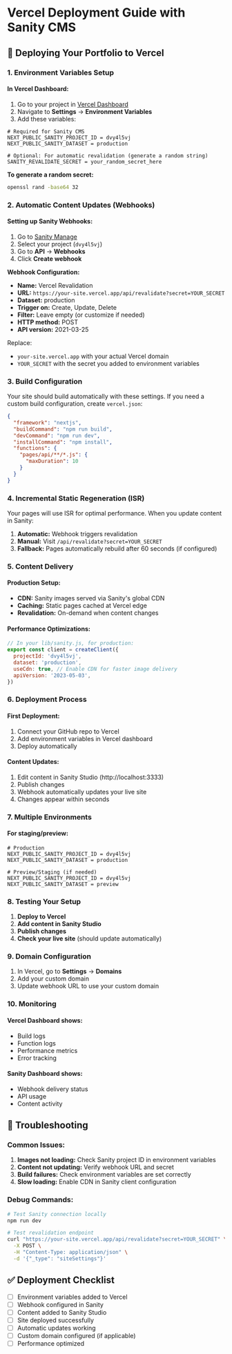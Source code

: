 # Vercel Deployment Guide with Sanity CMS

## 🚀 Deploying Your Portfolio to Vercel

### **1. Environment Variables Setup**

#### In Vercel Dashboard:
1. Go to your project in [Vercel Dashboard](https://vercel.com/dashboard)
2. Navigate to **Settings** → **Environment Variables**
3. Add these variables:

```env
# Required for Sanity CMS
NEXT_PUBLIC_SANITY_PROJECT_ID = dvy4l5vj
NEXT_PUBLIC_SANITY_DATASET = production

# Optional: For automatic revalidation (generate a random string)
SANITY_REVALIDATE_SECRET = your_random_secret_here
```

**To generate a random secret:**
```bash
openssl rand -base64 32
```

### **2. Automatic Content Updates (Webhooks)**

#### Setting up Sanity Webhooks:
1. Go to [Sanity Manage](https://www.sanity.io/manage)
2. Select your project (`dvy4l5vj`)
3. Go to **API** → **Webhooks**
4. Click **Create webhook**

**Webhook Configuration:**
- **Name:** Vercel Revalidation
- **URL:** `https://your-site.vercel.app/api/revalidate?secret=YOUR_SECRET`
- **Dataset:** production
- **Trigger on:** Create, Update, Delete
- **Filter:** Leave empty (or customize if needed)
- **HTTP method:** POST
- **API version:** 2021-03-25

Replace:
- `your-site.vercel.app` with your actual Vercel domain
- `YOUR_SECRET` with the secret you added to environment variables

### **3. Build Configuration**

Your site should build automatically with these settings. If you need a custom build configuration, create `vercel.json`:

```json
{
  "framework": "nextjs",
  "buildCommand": "npm run build",
  "devCommand": "npm run dev",
  "installCommand": "npm install",
  "functions": {
    "pages/api/**/*.js": {
      "maxDuration": 10
    }
  }
}
```

### **4. Incremental Static Regeneration (ISR)**

Your pages will use ISR for optimal performance. When you update content in Sanity:

1. **Automatic:** Webhook triggers revalidation
2. **Manual:** Visit `/api/revalidate?secret=YOUR_SECRET`
3. **Fallback:** Pages automatically rebuild after 60 seconds (if configured)

### **5. Content Delivery**

#### Production Setup:
- **CDN:** Sanity images served via Sanity's global CDN
- **Caching:** Static pages cached at Vercel edge
- **Revalidation:** On-demand when content changes

#### Performance Optimizations:
```javascript
// In your lib/sanity.js, for production:
export const client = createClient({
  projectId: 'dvy4l5vj',
  dataset: 'production',
  useCdn: true, // Enable CDN for faster image delivery
  apiVersion: '2023-05-03',
})
```

### **6. Deployment Process**

#### First Deployment:
1. Connect your GitHub repo to Vercel
2. Add environment variables in Vercel dashboard
3. Deploy automatically

#### Content Updates:
1. Edit content in Sanity Studio (http://localhost:3333)
2. Publish changes
3. Webhook automatically updates your live site
4. Changes appear within seconds

### **7. Multiple Environments**

#### For staging/preview:
```env
# Production
NEXT_PUBLIC_SANITY_PROJECT_ID = dvy4l5vj
NEXT_PUBLIC_SANITY_DATASET = production

# Preview/Staging (if needed)
NEXT_PUBLIC_SANITY_PROJECT_ID = dvy4l5vj
NEXT_PUBLIC_SANITY_DATASET = preview
```

### **8. Testing Your Setup**

1. **Deploy to Vercel**
2. **Add content in Sanity Studio**
3. **Publish changes**
4. **Check your live site** (should update automatically)

### **9. Domain Configuration**

1. In Vercel, go to **Settings** → **Domains**
2. Add your custom domain
3. Update webhook URL to use your custom domain

### **10. Monitoring**

#### Vercel Dashboard shows:
- Build logs
- Function logs
- Performance metrics
- Error tracking

#### Sanity Dashboard shows:
- Webhook delivery status
- API usage
- Content activity

## 🔧 Troubleshooting

### Common Issues:

1. **Images not loading:** Check Sanity project ID in environment variables
2. **Content not updating:** Verify webhook URL and secret
3. **Build failures:** Check environment variables are set correctly
4. **Slow loading:** Enable CDN in Sanity client configuration

### Debug Commands:
```bash
# Test Sanity connection locally
npm run dev

# Test revalidation endpoint
curl "https://your-site.vercel.app/api/revalidate?secret=YOUR_SECRET" \
  -X POST \
  -H "Content-Type: application/json" \
  -d '{"_type": "siteSettings"}'
```

## ✅ Deployment Checklist

- [ ] Environment variables added to Vercel
- [ ] Webhook configured in Sanity
- [ ] Content added to Sanity Studio
- [ ] Site deployed successfully
- [ ] Automatic updates working
- [ ] Custom domain configured (if applicable)
- [ ] Performance optimized 